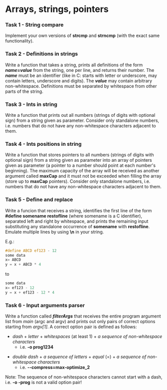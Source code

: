 # Arrays, strings, pointers

### Task 1 - String compare
Implement your own versions of **strcmp** and **strncmp** (with the exact same functionality).

### Task 2 - Definitions in strings
Write a function that takes a string, prints all definitions of the form ***name*=*value*** from the string, one per line, and returns their number. The ***name*** must be an identifier (like in C: starts with letter or underscore, may contain letters, underscore and digits). The ***value*** may contain arbitrary non-whitespace. Definitions must be separated by whitespace from other parts of the string.

### Task 3 - Ints in string
Write a function that prints out all numbers (strings of digits with optional sign) from a string given as parameter. Consider only standalone numbers, i.e. numbers that do not have any non-whitespace characters adjacent to them.

### Task 4 - Ints positions in string
Write a function that stores pointers to all numbers (strings of digits with optional sign) from a string given as parameter into an array of pointers given as parameter (a pointer to a number should point at each number's beginning). The maximum capacity of the array will be received as another argument called **maxCap** and it must not be exceeded when filling the array (store up to **maxCap** pointers). Consider only standalone numbers, i.e. numbers that do not have any non-whitespace characters adjacent to them.

### Task 5 - Define and replace
Write a funcion that receives a string, identifies the first line of the form **#define somename restofline** (where somename is a C identifier), separated left and right by whitespace, and prints the remaining input substituting any standalone occurrence of **somename** with **restofline**. Emulate multiple lines by using **\n** in your string.

E.g.: 
```C
#define ABCD ef123 - 12
some data
x= ABCD
y = x + ABCD * 4
```
to
```C
some data
x= ef123 - 12
y = x + ef123 - 12 * 4
```

### Task 6 - Input arguments parser

Write a function called ***filterArgs*** that receives the entire program argument list from *main* (argc and argv) and prints out only pairs of correct options starting from *argv[1]*. A correct option pair is defined as follows:
* *dash* + *letter* + *whitespaces* (at least 1) + *a sequence of non-whitespace characters*
  - i.e. **-o prog1234**
- *double dash* + *a sequence of letters* + *equal* (=) + *a sequence of non-whitespace characters*
   - i.e. **\-\-compress=max-optimize_2**

Note: The sequence of non-whitespace characters cannot start with a dash, i.e. **-o -prog** is not a valid option pair!

